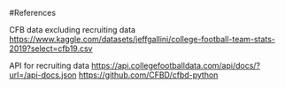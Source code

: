 #References

CFB data excluding recruiting data 
https://www.kaggle.com/datasets/jeffgallini/college-football-team-stats-2019?select=cfb19.csv

API for recruiting data
https://api.collegefootballdata.com/api/docs/?url=/api-docs.json
https://github.com/CFBD/cfbd-python
